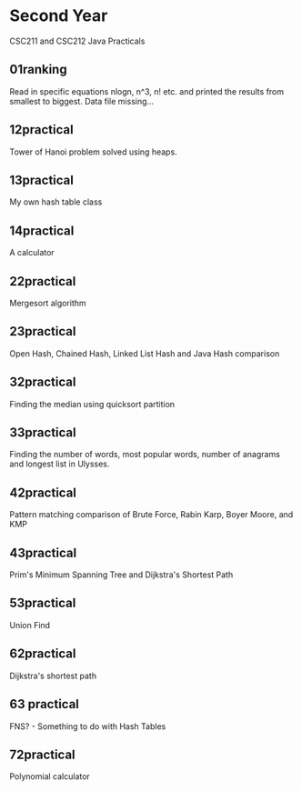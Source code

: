 # Second Year
CSC211 and CSC212 Java Practicals

## 01ranking
Read in specific equations nlogn, n^3, n! etc. and printed the results from smallest to biggest. Data file missing...

## 12practical
Tower of Hanoi problem solved using heaps.

## 13practical
My own hash table class

## 14practical
A calculator

## 22practical
Mergesort algorithm

## 23practical
Open Hash, Chained Hash, Linked List Hash and Java Hash comparison

## 32practical
Finding the median using quicksort partition

## 33practical 
Finding the number of words, most popular words, number of anagrams and longest list in Ulysses.

## 42practical
Pattern matching comparison of Brute Force, Rabin Karp, Boyer Moore, and KMP

## 43practical
Prim's Minimum Spanning Tree and Dijkstra's Shortest Path

## 53practical
Union Find 

## 62practical
Dijkstra's shortest path

## 63 practical
FNS? - Something to do with Hash Tables

## 72practical
Polynomial calculator
